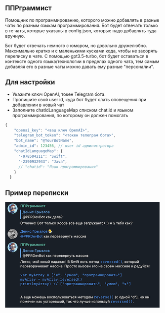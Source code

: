 ## ППРграммист

Помощник по программированию, которого можно добавлять в разные чаты по разным языкам программирования.
Бот будет отвечать только в те чаты, которые указаны в config.json, которые надо добавлять туда вручную.

Бот будет отвечать немного с юмором, но довольно дружелюбно. Максимально кратко и с маленькими кусками кода, чтобы не засорять переписку в чате.
С помощью gpt3.5-turbo, бот будет оставаться в контексте одного языка/технологии в пределах одного чата, тем самым добавляя его в разные чаты можно давать ему разные "персоналии".

## Для настройки

- Укажите ключ OpenAI, токен Telegram бота.
- Пропишите свой user id, куда бот будет слать оповещения при добавлении в новый чат
- Заполните chatIdLanguageMap списком chat.id и языком программирования, по которому он должен помогать

```js
{
    "openai_key": "<ваш ключ OpenAI>",
    "telegram_bot_token": "<токен телеграм бота>",
    "bot_name": "@YourBotName",
    "admin_id": 123456, // user id администратора
    "chatIdLanguageMap": { 
      "-978504211": "Swift", 
      "-2390932943": "Java",
      // "chatid": "Язык программирования"
    }
  }
  ```

  ## Пример переписки

  ![Пример переписки](example.png)